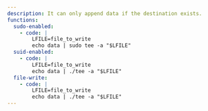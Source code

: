 ```yaml
---
description: It can only append data if the destination exists.
functions:
  sudo-enabled:
    - code: |
        LFILE=file_to_write
        echo data | sudo tee -a "$LFILE"
  suid-enabled:
    - code: |
        LFILE=file_to_write
        echo data | ./tee -a "$LFILE"
  file-write:
    - code: |
        LFILE=file_to_write
        echo data | ./tee -a "$LFILE"
---
```

